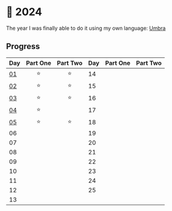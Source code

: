 # 🎄 2024

The year I was finally able to do it using my own language: [Umbra](https://github.com/pmqueiroz/umbra)

## Progress
| Day       | Part One | Part Two | Day | Part One | Part Two |
| --------- | :------: | :------: | --- | :------: | :------: |
| [01](./1) |    ⭐    |    ⭐    | 14  |          |          |
| [02](./2) |    ⭐    |    ⭐    | 15  |          |          |
| [03](./3) |    ⭐    |    ⭐    | 16  |          |          |
| [04](./4) |    ⭐    |          | 17  |          |          |
| [05](./5) |    ⭐    |    ⭐    | 18  |          |          |
| 06        |          |          | 19  |          |          |
| 07        |          |          | 20  |          |          |
| 08        |          |          | 21  |          |          |
| 09        |          |          | 22  |          |          |
| 10        |          |          | 23  |          |          |
| 11        |          |          | 24  |          |          |
| 12        |          |          | 25  |          |          |
| 13        |          |          |     |          |          |
